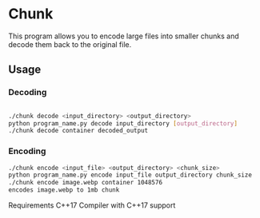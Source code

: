 # Chunk

This program allows you to encode large files into smaller chunks and decode them back to the original file.

## Usage
### Decoding
```bash

./chunk decode <input_directory> <output_directory>
python program_name.py decode input_directory [output_directory]
./chunk decode container decoded_output
```
### Encoding
```bash
./chunk encode <input_file> <output_directory> <chunk_size>
python program_name.py encode input_file output_directory chunk_size
./chunk encode image.webp container 1048576
encodes image.webp to 1mb chunk
```

Requirements
C++17
Compiler with C++17 support
